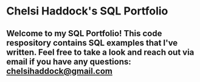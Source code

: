 # Chelsi Haddock's SQL Portfolio

## Welcome to my SQL Portfolio! This code respository contains SQL examples that I've written. Feel free to take a look and reach out via email if you have any questions: chelsihaddock@gmail.com
